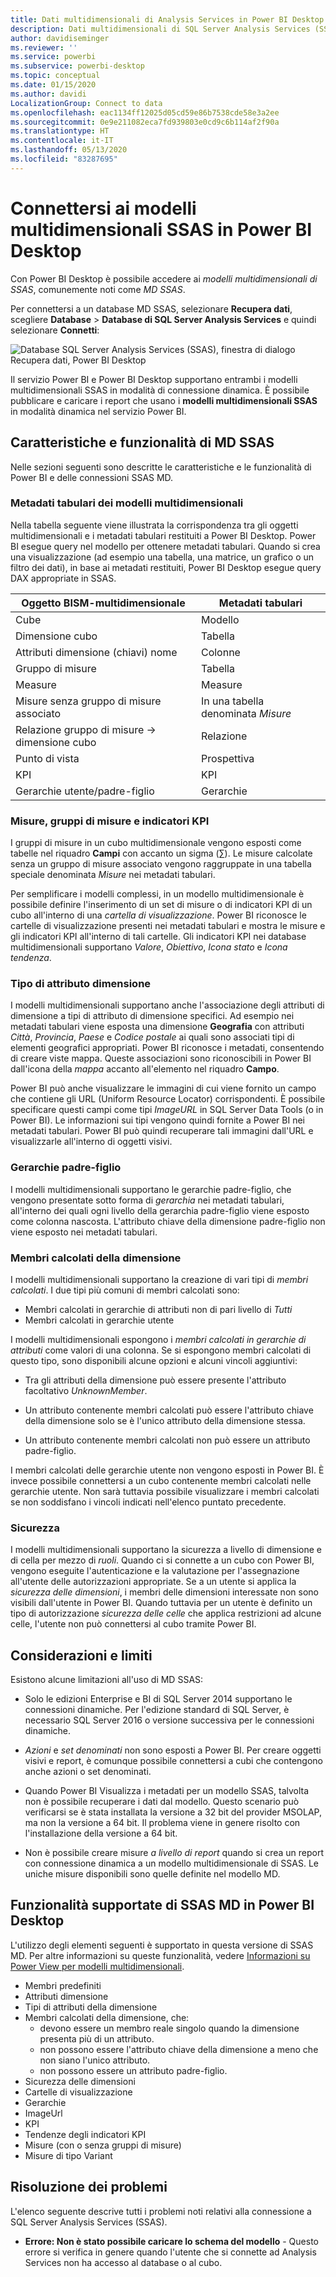 ```yaml
---
title: Dati multidimensionali di Analysis Services in Power BI Desktop
description: Dati multidimensionali di SQL Server Analysis Services (SSAS) in Power BI Desktop
author: davidiseminger
ms.reviewer: ''
ms.service: powerbi
ms.subservice: powerbi-desktop
ms.topic: conceptual
ms.date: 01/15/2020
ms.author: davidi
LocalizationGroup: Connect to data
ms.openlocfilehash: eac1134ff12025d05cd59e86b7538cde58e3a2ee
ms.sourcegitcommit: 0e9e211082eca7fd939803e0cd9c6b114af2f90a
ms.translationtype: HT
ms.contentlocale: it-IT
ms.lasthandoff: 05/13/2020
ms.locfileid: "83287695"
---
```

# <a name="connect-to-ssas-multidimensional-models-in-power-bi-desktop"></a>Connettersi ai modelli multidimensionali SSAS in Power BI Desktop

Con Power BI Desktop è possibile accedere ai *modelli multidimensionali di SSAS*, comunemente noti come *MD SSAS*.

Per connettersi a un database MD SSAS, selezionare **Recupera dati**, scegliere **Database** > **Database di SQL Server Analysis Services** e quindi selezionare **Connetti**:

![Database SQL Server Analysis Services (SSAS), finestra di dialogo Recupera dati, Power BI Desktop](media/desktop-ssas-multidimensional/ssas-multidimensional-2.png)

Il servizio Power BI e Power BI Desktop supportano entrambi i modelli multidimensionali SSAS in modalità di connessione dinamica. È possibile pubblicare e caricare i report che usano i **modelli multidimensionali SSAS** in modalità dinamica nel servizio Power BI.

## <a name="capabilities-and-features-of-ssas-md"></a>Caratteristiche e funzionalità di MD SSAS

Nelle sezioni seguenti sono descritte le caratteristiche e le funzionalità di Power BI e delle connessioni SSAS MD.

### <a name="tabular-metadata-of-multidimensional-models"></a>Metadati tabulari dei modelli multidimensionali

Nella tabella seguente viene illustrata la corrispondenza tra gli oggetti multidimensionali e i metadati tabulari restituiti a Power BI Desktop. Power BI esegue query nel modello per ottenere metadati tabulari. Quando si crea una visualizzazione (ad esempio una tabella, una matrice, un grafico o un filtro dei dati), in base ai metadati restituiti, Power BI Desktop esegue query DAX appropriate in SSAS.

| Oggetto BISM-multidimensionale | Metadati tabulari |
| --- | --- |
| Cube |Modello |
| Dimensione cubo |Tabella |
| Attributi dimensione (chiavi) nome |Colonne |
| Gruppo di misure |Tabella |
| Measure |Measure |
| Misure senza gruppo di misure associato |In una tabella denominata *Misure* |
| Relazione gruppo di misure -> dimensione cubo |Relazione |
| Punto di vista |Prospettiva |
| KPI |KPI |
| Gerarchie utente/padre-figlio |Gerarchie |

### <a name="measures-measure-groups-and-kpis"></a>Misure, gruppi di misure e indicatori KPI

I gruppi di misure in un cubo multidimensionale vengono esposti come tabelle nel riquadro **Campi** con accanto un sigma (∑). Le misure calcolate senza un gruppo di misure associato vengono raggruppate in una tabella speciale denominata *Misure* nei metadati tabulari.

Per semplificare i modelli complessi, in un modello multidimensionale è possibile definire l'inserimento di un set di misure o di indicatori KPI di un cubo all'interno di una *cartella di visualizzazione*. Power BI riconosce le cartelle di visualizzazione presenti nei metadati tabulari e mostra le misure e gli indicatori KPI all'interno di tali cartelle. Gli indicatori KPI nei database multidimensionali supportano *Valore*, *Obiettivo*, *Icona stato* e *Icona tendenza*.

### <a name="dimension-attribute-type"></a>Tipo di attributo dimensione

I modelli multidimensionali supportano anche l'associazione degli attributi di dimensione a tipi di attributo di dimensione specifici. Ad esempio nei metadati tabulari viene esposta una dimensione **Geografia** con attributi *Città*, *Provincia*, *Paese* e *Codice postale* ai quali sono associati tipi di elementi geografici appropriati. Power BI riconosce i metadati, consentendo di creare viste mappa. Queste associazioni sono riconoscibili in Power BI dall'icona della *mappa* accanto all'elemento nel riquadro **Campo**.

Power BI può anche visualizzare le immagini di cui viene fornito un campo che contiene gli URL (Uniform Resource Locator) corrispondenti. È possibile specificare questi campi come tipi *ImageURL* in SQL Server Data Tools (o in Power BI). Le informazioni sui tipi vengono quindi fornite a Power BI nei metadati tabulari. Power BI può quindi recuperare tali immagini dall'URL e visualizzarle all'interno di oggetti visivi.

### <a name="parent-child-hierarchies"></a>Gerarchie padre-figlio

I modelli multidimensionali supportano le gerarchie padre-figlio, che vengono presentate sotto forma di *gerarchia* nei metadati tabulari, all'interno dei quali ogni livello della gerarchia padre-figlio viene esposto come colonna nascosta. L'attributo chiave della dimensione padre-figlio non viene esposto nei metadati tabulari.

### <a name="dimension-calculated-members"></a>Membri calcolati della dimensione

I modelli multidimensionali supportano la creazione di vari tipi di *membri calcolati*. I due tipi più comuni di membri calcolati sono:

* Membri calcolati in gerarchie di attributi non di pari livello di *Tutti*
* Membri calcolati in gerarchie utente

I modelli multidimensionali espongono i *membri calcolati in gerarchie di attributi* come valori di una colonna. Se si espongono membri calcolati di questo tipo, sono disponibili alcune opzioni e alcuni vincoli aggiuntivi:

* Tra gli attributi della dimensione può essere presente l'attributo facoltativo *UnknownMember*.

* Un attributo contenente membri calcolati può essere l'attributo chiave della dimensione solo se è l'unico attributo della dimensione stessa.

* Un attributo contenente membri calcolati non può essere un attributo padre-figlio.

I membri calcolati delle gerarchie utente non vengono esposti in Power BI. È invece possibile connettersi a un cubo contenente membri calcolati nelle gerarchie utente. Non sarà tuttavia possibile visualizzare i membri calcolati se non soddisfano i vincoli indicati nell'elenco puntato precedente.

### <a name="security"></a>Sicurezza

I modelli multidimensionali supportano la sicurezza a livello di dimensione e di cella per mezzo di *ruoli*. Quando ci si connette a un cubo con Power BI, vengono eseguite l'autenticazione e la valutazione per l'assegnazione all'utente delle autorizzazioni appropriate. Se a un utente si applica la *sicurezza delle dimensioni*, i membri delle dimensioni interessate non sono visibili dall'utente in Power BI. Quando tuttavia per un utente è definito un tipo di autorizzazione *sicurezza delle celle* che applica restrizioni ad alcune celle, l'utente non può connettersi al cubo tramite Power BI.

## <a name="considerations-and-limitations"></a>Considerazioni e limiti

Esistono alcune limitazioni all'uso di MD SSAS:

* Solo le edizioni Enterprise e BI di SQL Server 2014 supportano le connessioni dinamiche. Per l'edizione standard di SQL Server, è necessario SQL Server 2016 o versione successiva per le connessioni dinamiche.

* *Azioni* e *set denominati* non sono esposti a Power BI. Per creare oggetti visivi e report, è comunque possibile connettersi a cubi che contengono anche azioni o set denominati.

* Quando Power BI Visualizza i metadati per un modello SSAS, talvolta non è possibile recuperare i dati dal modello. Questo scenario può verificarsi se è stata installata la versione a 32 bit del provider MSOLAP, ma non la versione a 64 bit. Il problema viene in genere risolto con l'installazione della versione a 64 bit.

* Non è possibile creare misure *a livello di report* quando si crea un report con connessione dinamica a un modello multidimensionale di SSAS. Le uniche misure disponibili sono quelle definite nel modello MD.

## <a name="supported-features-of-ssas-md-in-power-bi-desktop"></a>Funzionalità supportate di SSAS MD in Power BI Desktop

L'utilizzo degli elementi seguenti è supportato in questa versione di SSAS MD. Per altre informazioni su queste funzionalità, vedere [Informazioni su Power View per modelli multidimensionali](/sql/analysis-services/multidimensional-models/understanding-power-view-for-multidimensional-models?view=sql-server-2014).

* Membri predefiniti
* Attributi dimensione
* Tipi di attributi della dimensione
* Membri calcolati della dimensione, che:
  * devono essere un membro reale singolo quando la dimensione presenta più di un attributo.
  * non possono essere l'attributo chiave della dimensione a meno che non siano l'unico attributo.
  * non possono essere un attributo padre-figlio.
* Sicurezza delle dimensioni
* Cartelle di visualizzazione
* Gerarchie
* ImageUrl
* KPI
* Tendenze degli indicatori KPI
* Misure (con o senza gruppi di misure)
* Misure di tipo Variant

## <a name="troubleshooting"></a>Risoluzione dei problemi

L'elenco seguente descrive tutti i problemi noti relativi alla connessione a SQL Server Analysis Services (SSAS).

* **Errore: Non è stato possibile caricare lo schema del modello** - Questo errore si verifica in genere quando l'utente che si connette ad Analysis Services non ha accesso al database o al cubo.
